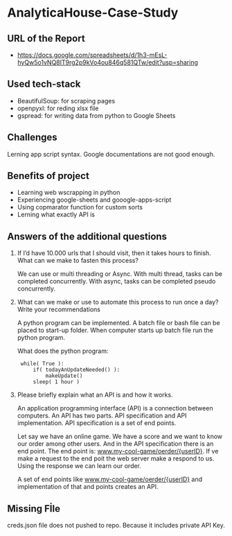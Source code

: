 # AnalyticaHouse-Case-Study

## URL of the Report
- https://docs.google.com/spreadsheets/d/1h3-mEsL-hyQw5o1vNQ8IT9rg2p9kVo4ou846q581QTw/edit?usp=sharing

## Used tech-stack
- BeautifulSoup: for scraping pages
- openpyxl: for reding xlsx file
- gspread: for writing data from python to Google Sheets

## Challenges
Lerning app script syntax. Google documentations are not good enough. 

## Benefits of project
- Learning web wscrapping in python
- Experiencing google-sheets and gooogle-apps-script
- Using copmarator function for custom sorts
- Lerning what exactly API is

## Answers of the additional questions

1) If I’d have 10.000 urls that I should visit, then it takes hours to finish. What can we make to fasten this process?

    We can use or multi threading or Async. With multi thread, tasks can be completed concurrently. With async, tasks can be completed pseudo concurrently. 

2) What can we make or use to automate this process to run once a day? Write your recommendations

    A python program can be implemented. A batch file or bash file can be placed to start-up folder. When computer starts up batch file run the python program.

    What does the python program:
        
        while( True ):
            if( todayAnUpdateNeeded() ):
                makeUpdate()
            sleep( 1 hour )

3) Please briefly explain what an API is and how it works.

    An application programming interface (API) is a connection between computers. An API has two parts. API specification and API implementation. API specification is a set of end points.

    Let say we have an online game. We have a score and we want to know our order among other users. And in the API specification there is an end point. The end point is: www.my-cool-game/oerder/{userID}. If ve make a request to the end poit the web server make a respond to us. Using the response we can learn our order.

    A set of end points like www.my-cool-game/oerder/{userID} and implementation of that and points creates an API.

## Missing Fİle
creds.json file does not pushed to repo. Because it includes private API Key.